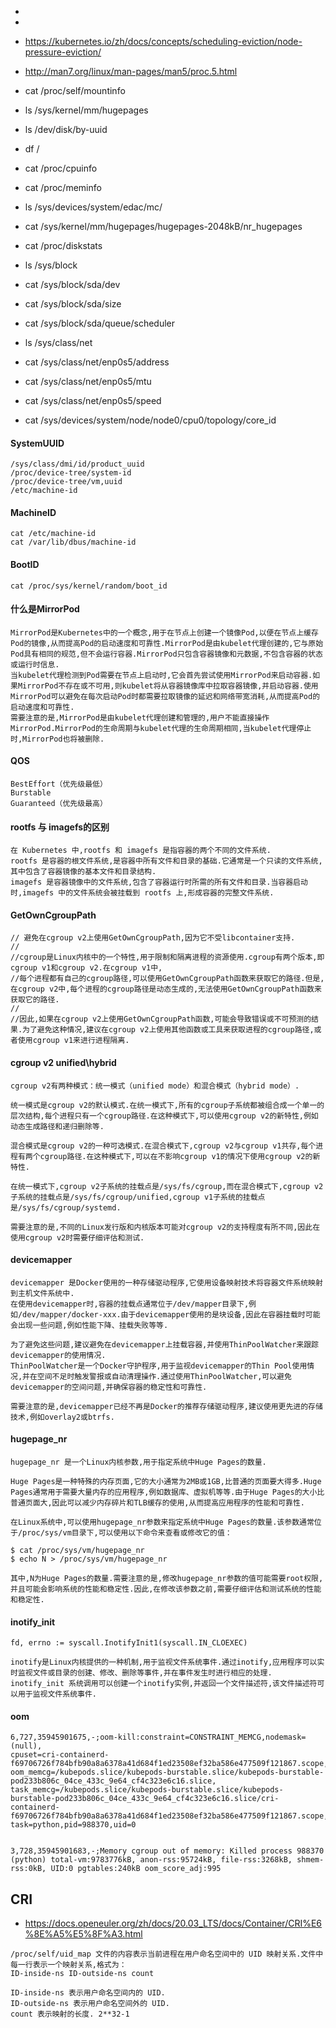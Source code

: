 - 
- 
- https://kubernetes.io/zh/docs/concepts/scheduling-eviction/node-pressure-eviction/
- http://man7.org/linux/man-pages/man5/proc.5.html


- cat /proc/self/mountinfo
- ls /sys/kernel/mm/hugepages
- ls /dev/disk/by-uuid
- df /
- cat /proc/cpuinfo
- cat /proc/meminfo
- ls /sys/devices/system/edac/mc/
- cat /sys/kernel/mm/hugepages/hugepages-2048kB/nr_hugepages
- cat /proc/diskstats
- ls /sys/block
- cat /sys/block/sda/dev
- cat /sys/block/sda/size
- cat /sys/block/sda/queue/scheduler
- ls /sys/class/net
- cat /sys/class/net/enp0s5/address
- cat /sys/class/net/enp0s5/mtu
- cat /sys/class/net/enp0s5/speed
- cat /sys/devices/system/node/node0/cpu0/topology/core_id


#### SystemUUID
```
/sys/class/dmi/id/product_uuid
/proc/device-tree/system-id
/proc/device-tree/vm,uuid
/etc/machine-id
```
#### MachineID
```
cat /etc/machine-id 
cat /var/lib/dbus/machine-id 
```
#### BootID
```
cat /proc/sys/kernel/random/boot_id 
```


#### 什么是MirrorPod
```
MirrorPod是Kubernetes中的一个概念,用于在节点上创建一个镜像Pod,以便在节点上缓存Pod的镜像,从而提高Pod的启动速度和可靠性.MirrorPod是由kubelet代理创建的,它与原始Pod具有相同的规范,但不会运行容器.MirrorPod只包含容器镜像和元数据,不包含容器的状态或运行时信息.
当kubelet代理检测到Pod需要在节点上启动时,它会首先尝试使用MirrorPod来启动容器.如果MirrorPod不存在或不可用,则kubelet将从容器镜像库中拉取容器镜像,并启动容器.使用MirrorPod可以避免在每次启动Pod时都需要拉取镜像的延迟和网络带宽消耗,从而提高Pod的启动速度和可靠性.
需要注意的是,MirrorPod是由kubelet代理创建和管理的,用户不能直接操作MirrorPod.MirrorPod的生命周期与kubelet代理的生命周期相同,当kubelet代理停止时,MirrorPod也将被删除.
```


#### QOS

``` 
BestEffort（优先级最低）
Burstable
Guaranteed（优先级最高）
```

#### rootfs 与 imagefs的区别
```
在 Kubernetes 中,rootfs 和 imagefs 是指容器的两个不同的文件系统.
rootfs 是容器的根文件系统,是容器中所有文件和目录的基础.它通常是一个只读的文件系统,其中包含了容器镜像的基本文件和目录结构.
imagefs 是容器镜像中的文件系统,包含了容器运行时所需的所有文件和目录.当容器启动时,imagefs 中的文件系统会被挂载到 rootfs 上,形成容器的完整文件系统.
```

#### GetOwnCgroupPath
```
// 避免在cgroup v2上使用GetOwnCgroupPath,因为它不受libcontainer支持.
//
//cgroup是Linux内核中的一个特性,用于限制和隔离进程的资源使用.cgroup有两个版本,即cgroup v1和cgroup v2.在cgroup v1中,
//每个进程都有自己的cgroup路径,可以使用GetOwnCgroupPath函数来获取它的路径.但是,在cgroup v2中,每个进程的cgroup路径是动态生成的,无法使用GetOwnCgroupPath函数来获取它的路径.
//
//因此,如果在cgroup v2上使用GetOwnCgroupPath函数,可能会导致错误或不可预测的结果.为了避免这种情况,建议在cgroup v2上使用其他函数或工具来获取进程的cgroup路径,或者使用cgroup v1来进行进程隔离.
```


#### cgroup v2  unified\hybrid
```
cgroup v2有两种模式：统一模式（unified mode）和混合模式（hybrid mode）.

统一模式是cgroup v2的默认模式.在统一模式下,所有的cgroup子系统都被组合成一个单一的层次结构,每个进程只有一个cgroup路径.在这种模式下,可以使用cgroup v2的新特性,例如动态生成路径和递归删除等.

混合模式是cgroup v2的一种可选模式.在混合模式下,cgroup v2与cgroup v1共存,每个进程有两个cgroup路径.在这种模式下,可以在不影响cgroup v1的情况下使用cgroup v2的新特性.

在统一模式下,cgroup v2子系统的挂载点是/sys/fs/cgroup,而在混合模式下,cgroup v2子系统的挂载点是/sys/fs/cgroup/unified,cgroup v1子系统的挂载点是/sys/fs/cgroup/systemd.

需要注意的是,不同的Linux发行版和内核版本可能对cgroup v2的支持程度有所不同,因此在使用cgroup v2时需要仔细评估和测试.
```


#### devicemapper
```
devicemapper 是Docker使用的一种存储驱动程序,它使用设备映射技术将容器文件系统映射到主机文件系统中.
在使用devicemapper时,容器的挂载点通常位于/dev/mapper目录下,例如/dev/mapper/docker-xxx.由于devicemapper使用的是块设备,因此在容器挂载时可能会出现一些问题,例如性能下降、挂载失败等等.

为了避免这些问题,建议避免在devicemapper上挂载容器,并使用ThinPoolWatcher来跟踪devicemapper的使用情况.
ThinPoolWatcher是一个Docker守护程序,用于监视devicemapper的Thin Pool使用情况,并在空间不足时触发警报或自动清理操作.通过使用ThinPoolWatcher,可以避免devicemapper的空间问题,并确保容器的稳定性和可靠性.

需要注意的是,devicemapper已经不再是Docker的推荐存储驱动程序,建议使用更先进的存储技术,例如overlay2或btrfs.
```


#### hugepage_nr
```
hugepage_nr 是一个Linux内核参数,用于指定系统中Huge Pages的数量.

Huge Pages是一种特殊的内存页面,它的大小通常为2MB或1GB,比普通的页面要大得多.Huge Pages通常用于需要大量内存的应用程序,例如数据库、虚拟机等等.由于Huge Pages的大小比普通页面大,因此可以减少内存碎片和TLB缓存的使用,从而提高应用程序的性能和可靠性.

在Linux系统中,可以使用hugepage_nr参数来指定系统中Huge Pages的数量.该参数通常位于/proc/sys/vm目录下,可以使用以下命令来查看或修改它的值：

$ cat /proc/sys/vm/hugepage_nr
$ echo N > /proc/sys/vm/hugepage_nr

其中,N为Huge Pages的数量.需要注意的是,修改hugepage_nr参数的值可能需要root权限,并且可能会影响系统的性能和稳定性.因此,在修改该参数之前,需要仔细评估和测试系统的性能和稳定性.
```


#### inotify_init
```
fd, errno := syscall.InotifyInit1(syscall.IN_CLOEXEC)

inotify是Linux内核提供的一种机制,用于监视文件系统事件.通过inotify,应用程序可以实时监视文件或目录的创建、修改、删除等事件,并在事件发生时进行相应的处理.
inotify_init 系统调用可以创建一个inotify实例,并返回一个文件描述符,该文件描述符可以用于监视文件系统事件.
```





#### oom
```
6,727,35945901675,-;oom-kill:constraint=CONSTRAINT_MEMCG,nodemask=(null),
cpuset=cri-containerd-f69706726f784bfb90a8a6378a41d684f1ed23508ef32ba586e477509f121867.scope,mems_allowed=0,
oom_memcg=/kubepods.slice/kubepods-burstable.slice/kubepods-burstable-pod233b806c_04ce_433c_9e64_cf4c323e6c16.slice,
task_memcg=/kubepods.slice/kubepods-burstable.slice/kubepods-burstable-pod233b806c_04ce_433c_9e64_cf4c323e6c16.slice/cri-containerd-f69706726f784bfb90a8a6378a41d684f1ed23508ef32ba586e477509f121867.scope,
task=python,pid=988370,uid=0


3,728,35945901683,-;Memory cgroup out of memory: Killed process 988370 (python) total-vm:9783776kB, anon-rss:95724kB, file-rss:3268kB, shmem-rss:0kB, UID:0 pgtables:240kB oom_score_adj:995

```


## CRI
- https://docs.openeuler.org/zh/docs/20.03_LTS/docs/Container/CRI%E6%8E%A5%E5%8F%A3.html





```
/proc/self/uid_map 文件的内容表示当前进程在用户命名空间中的 UID 映射关系.文件中每一行表示一个映射关系,格式为：
ID-inside-ns ID-outside-ns count

ID-inside-ns 表示用户命名空间内的 UID.
ID-outside-ns 表示用户命名空间外的 UID.
count 表示映射的长度. 2**32-1
```
